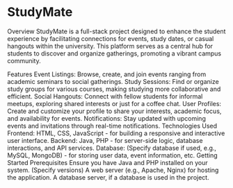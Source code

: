 # StudyMate
Overview
StudyMate is a full-stack project designed to enhance the student experience by facilitating connections for events, study dates, or casual hangouts within the university. This platform serves as a central hub for students to discover and organize gatherings, promoting a vibrant campus community.

Features
Event Listings: Browse, create, and join events ranging from academic seminars to social gatherings.
Study Sessions: Find or organize study groups for various courses, making studying more collaborative and efficient.
Social Hangouts: Connect with fellow students for informal meetups, exploring shared interests or just for a coffee chat.
User Profiles: Create and customize your profile to share your interests, academic focus, and availability for events.
Notifications: Stay updated with upcoming events and invitations through real-time notifications.
Technologies Used
Frontend: HTML, CSS, JavaScript - for building a responsive and interactive user interface.
Backend: Java, PHP - for server-side logic, database interactions, and API services.
Database: (Specify database if used, e.g., MySQL, MongoDB) - for storing user data, event information, etc.
Getting Started
Prerequisites
Ensure you have Java and PHP installed on your system. (Specify versions)
A web server (e.g., Apache, Nginx) for hosting the application.
A database server, if a database is used in the project.
